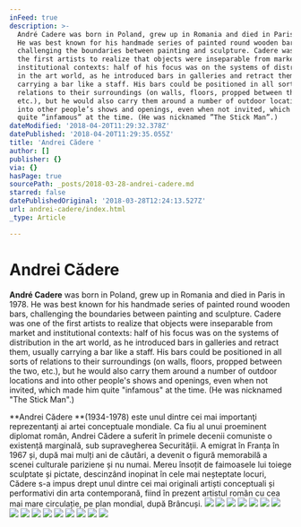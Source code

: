 ```yaml
---
inFeed: true
description: >-
  André Cadere was born in Poland, grew up in Romania and died in Paris in 1978.
  He was best known for his handmade series of painted round wooden bars,
  challenging the boundaries between painting and sculpture. Cadere was one of
  the first artists to realize that objects were inseparable from market and
  institutional contexts: half of his focus was on the systems of distribution
  in the art world, as he introduced bars in galleries and retract them, usually
  carrying a bar like a staff. His bars could be positioned in all sorts of
  relations to their surroundings (on walls, floors, propped between the two,
  etc.), but he would also carry them around a number of outdoor locations and
  into other people’s shows and openings, even when not invited, which made him
  quite ”infamous” at the time. (He was nicknamed ”The Stick Man”.)
dateModified: '2018-04-20T11:29:32.378Z'
datePublished: '2018-04-20T11:29:35.055Z'
title: 'Andrei Cădere '
author: []
publisher: {}
via: {}
hasPage: true
sourcePath: _posts/2018-03-28-andrei-cadere.md
starred: false
datePublishedOriginal: '2018-03-28T12:24:13.527Z'
url: andrei-cadere/index.html
_type: Article

---
```

# Andrei Cădere 

**André Cadere** was born in Poland, grew up in Romania and died in Paris in 1978\. He was best known for his handmade series of painted round wooden bars, challenging the boundaries between painting and sculpture. Cadere was one of the first artists to realize that objects were inseparable from market and institutional contexts: half of his focus was on the systems of distribution in the art world, as he introduced bars in galleries and retract them, usually carrying a bar like a staff. His bars could be positioned in all sorts of relations to their surroundings (on walls, floors, propped between the two, etc.), but he would also carry them around a number of outdoor locations and into other people's shows and openings, even when not invited, which made him quite "infamous" at the time. (He was nicknamed "The Stick Man".)

**Andrei Cădere **(1934-1978) este unul dintre cei mai importanţi reprezentanţi ai artei conceptuale mondiale. Ca fiu al unui proeminent diplomat român, Andrei Cădere a suferit în primele decenii comuniste o existență marginală, sub supravegherea Securității. A emigrat în Franța în 1967 și, după mai mulți ani de căutări, a devenit o figură memorabilă a scenei culturale pariziene și nu numai. Mereu însoțit de faimoasele lui toiege sculptate și pictate, descinzând inopinat în cele mai neșteptate locuri, Cădere s-a impus drept unul dintre cei mai originali artiști conceptuali și performativi din arta contemporană, fiind în prezent artistul român cu cea mai mare circulație, pe plan mondial, după Brâncuși.
![](https://the-grid-user-content.s3-us-west-2.amazonaws.com/44264f42-dfd9-4c72-bb60-605b578257a2.jpg)
![](https://the-grid-user-content.s3-us-west-2.amazonaws.com/583d25f3-639c-42a4-bf48-549d4c7b5fe5.png)
![](https://the-grid-user-content.s3-us-west-2.amazonaws.com/5a019dd8-2e7d-4615-a95d-224520852e30.jpg)
![](https://the-grid-user-content.s3-us-west-2.amazonaws.com/57174502-4901-4b4d-a4c8-b4248cae88a0.jpg)
![](https://the-grid-user-content.s3-us-west-2.amazonaws.com/a164c8c1-fce0-4120-8f7b-b6e47808b164.jpg)
![](https://the-grid-user-content.s3-us-west-2.amazonaws.com/f75dca66-e1df-4428-af79-44ea724affea.jpg)
![](https://the-grid-user-content.s3-us-west-2.amazonaws.com/b5f4c44a-406d-498e-89b7-50d343e61af4.jpg)
![](https://the-grid-user-content.s3-us-west-2.amazonaws.com/2294662c-a776-4c42-9964-f66a469dabb7.jpg)
![](https://the-grid-user-content.s3-us-west-2.amazonaws.com/c330119c-58e6-4c17-8c0c-7bfdc2eee25a.jpg)
![](https://the-grid-user-content.s3-us-west-2.amazonaws.com/2c03110e-39de-4c19-9c32-ffe5ec980038.jpg)
![](https://the-grid-user-content.s3-us-west-2.amazonaws.com/dc50c97a-0e04-47dc-8a88-70897a3a5b7e.jpg)
![](https://the-grid-user-content.s3-us-west-2.amazonaws.com/93154efa-a40c-4f64-a42d-f0fdee369fcb.jpg)
![](https://the-grid-user-content.s3-us-west-2.amazonaws.com/33e8b969-5bff-41fe-8a50-a2627a8700b9.jpg)
![](https://the-grid-user-content.s3-us-west-2.amazonaws.com/bdb56682-d5dd-44b2-9587-cde96d6b543f.jpg)
![](https://the-grid-user-content.s3-us-west-2.amazonaws.com/03fa61ff-91d7-4699-a2b3-2f6f70f13576.jpg)
![](https://the-grid-user-content.s3-us-west-2.amazonaws.com/8d5c8619-fea1-4ab9-ba40-36a1f4b52bf9.jpg)